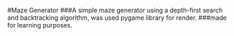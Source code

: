 #Maze Generator
###A simple maze generator using a depth-first search and backtracking algorithm, was used pygame library for render. 
###made for learning purposes.
